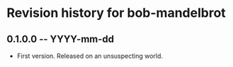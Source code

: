 # Revision history for bob-mandelbrot

## 0.1.0.0 -- YYYY-mm-dd

* First version. Released on an unsuspecting world.
